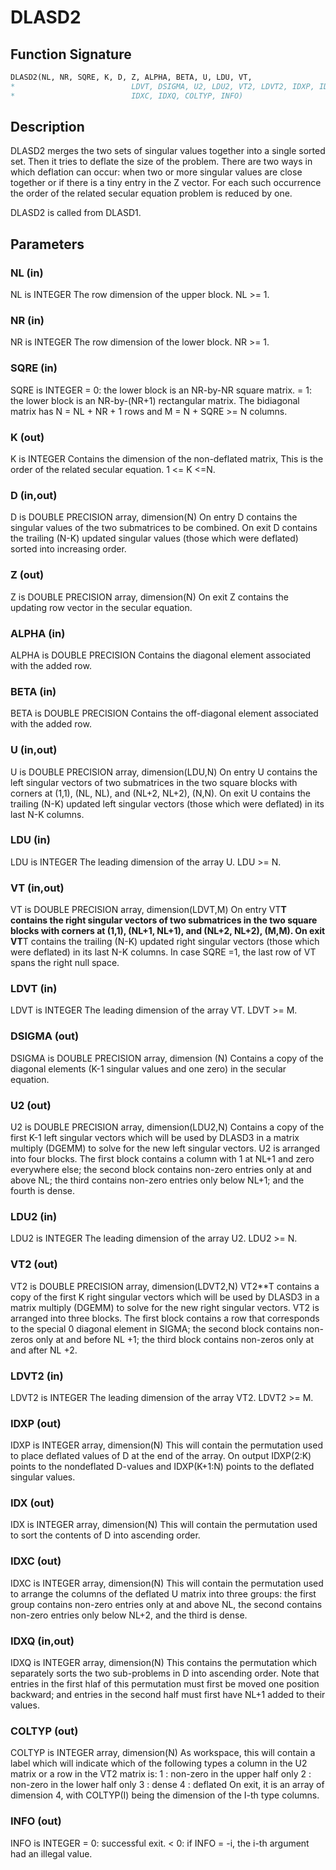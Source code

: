 # DLASD2

## Function Signature

```fortran
DLASD2(NL, NR, SQRE, K, D, Z, ALPHA, BETA, U, LDU, VT,
*                          LDVT, DSIGMA, U2, LDU2, VT2, LDVT2, IDXP, IDX,
*                          IDXC, IDXQ, COLTYP, INFO)
```

## Description


 DLASD2 merges the two sets of singular values together into a single
 sorted set.  Then it tries to deflate the size of the problem.
 There are two ways in which deflation can occur:  when two or more
 singular values are close together or if there is a tiny entry in the
 Z vector.  For each such occurrence the order of the related secular
 equation problem is reduced by one.

 DLASD2 is called from DLASD1.

## Parameters

### NL (in)

NL is INTEGER The row dimension of the upper block. NL >= 1.

### NR (in)

NR is INTEGER The row dimension of the lower block. NR >= 1.

### SQRE (in)

SQRE is INTEGER = 0: the lower block is an NR-by-NR square matrix. = 1: the lower block is an NR-by-(NR+1) rectangular matrix. The bidiagonal matrix has N = NL + NR + 1 rows and M = N + SQRE >= N columns.

### K (out)

K is INTEGER Contains the dimension of the non-deflated matrix, This is the order of the related secular equation. 1 <= K <=N.

### D (in,out)

D is DOUBLE PRECISION array, dimension(N) On entry D contains the singular values of the two submatrices to be combined. On exit D contains the trailing (N-K) updated singular values (those which were deflated) sorted into increasing order.

### Z (out)

Z is DOUBLE PRECISION array, dimension(N) On exit Z contains the updating row vector in the secular equation.

### ALPHA (in)

ALPHA is DOUBLE PRECISION Contains the diagonal element associated with the added row.

### BETA (in)

BETA is DOUBLE PRECISION Contains the off-diagonal element associated with the added row.

### U (in,out)

U is DOUBLE PRECISION array, dimension(LDU,N) On entry U contains the left singular vectors of two submatrices in the two square blocks with corners at (1,1), (NL, NL), and (NL+2, NL+2), (N,N). On exit U contains the trailing (N-K) updated left singular vectors (those which were deflated) in its last N-K columns.

### LDU (in)

LDU is INTEGER The leading dimension of the array U. LDU >= N.

### VT (in,out)

VT is DOUBLE PRECISION array, dimension(LDVT,M) On entry VT**T contains the right singular vectors of two submatrices in the two square blocks with corners at (1,1), (NL+1, NL+1), and (NL+2, NL+2), (M,M). On exit VT**T contains the trailing (N-K) updated right singular vectors (those which were deflated) in its last N-K columns. In case SQRE =1, the last row of VT spans the right null space.

### LDVT (in)

LDVT is INTEGER The leading dimension of the array VT. LDVT >= M.

### DSIGMA (out)

DSIGMA is DOUBLE PRECISION array, dimension (N) Contains a copy of the diagonal elements (K-1 singular values and one zero) in the secular equation.

### U2 (out)

U2 is DOUBLE PRECISION array, dimension(LDU2,N) Contains a copy of the first K-1 left singular vectors which will be used by DLASD3 in a matrix multiply (DGEMM) to solve for the new left singular vectors. U2 is arranged into four blocks. The first block contains a column with 1 at NL+1 and zero everywhere else; the second block contains non-zero entries only at and above NL; the third contains non-zero entries only below NL+1; and the fourth is dense.

### LDU2 (in)

LDU2 is INTEGER The leading dimension of the array U2. LDU2 >= N.

### VT2 (out)

VT2 is DOUBLE PRECISION array, dimension(LDVT2,N) VT2**T contains a copy of the first K right singular vectors which will be used by DLASD3 in a matrix multiply (DGEMM) to solve for the new right singular vectors. VT2 is arranged into three blocks. The first block contains a row that corresponds to the special 0 diagonal element in SIGMA; the second block contains non-zeros only at and before NL +1; the third block contains non-zeros only at and after NL +2.

### LDVT2 (in)

LDVT2 is INTEGER The leading dimension of the array VT2. LDVT2 >= M.

### IDXP (out)

IDXP is INTEGER array, dimension(N) This will contain the permutation used to place deflated values of D at the end of the array. On output IDXP(2:K) points to the nondeflated D-values and IDXP(K+1:N) points to the deflated singular values.

### IDX (out)

IDX is INTEGER array, dimension(N) This will contain the permutation used to sort the contents of D into ascending order.

### IDXC (out)

IDXC is INTEGER array, dimension(N) This will contain the permutation used to arrange the columns of the deflated U matrix into three groups: the first group contains non-zero entries only at and above NL, the second contains non-zero entries only below NL+2, and the third is dense.

### IDXQ (in,out)

IDXQ is INTEGER array, dimension(N) This contains the permutation which separately sorts the two sub-problems in D into ascending order. Note that entries in the first hlaf of this permutation must first be moved one position backward; and entries in the second half must first have NL+1 added to their values.

### COLTYP (out)

COLTYP is INTEGER array, dimension(N) As workspace, this will contain a label which will indicate which of the following types a column in the U2 matrix or a row in the VT2 matrix is: 1 : non-zero in the upper half only 2 : non-zero in the lower half only 3 : dense 4 : deflated On exit, it is an array of dimension 4, with COLTYP(I) being the dimension of the I-th type columns.

### INFO (out)

INFO is INTEGER = 0: successful exit. < 0: if INFO = -i, the i-th argument had an illegal value.

